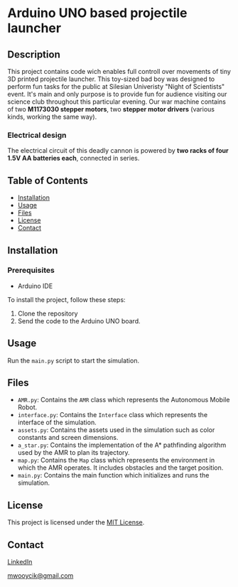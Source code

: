 # Arduino UNO based projectile launcher

## Description

This project contains code wich enables full controll over movements of tiny 3D printed projectile launcher. This toy-sized bad boy was designed to perform fun tasks for the public at Silesian Univeristy "Night of Scientists" event. It's main and only purpose is to provide fun for audience visiting our science club throughout this particular evening. Our war machine contains of two **M1173030 stepper motors**, two **stepper motor drivers** (various kinds, working the same way). 

### Electrical design

The electrical circuit of this deadly cannon is powered by **two racks of four 1.5V AA batteries each**, connected in series.

## Table of Contents

- [Installation](#installation)
- [Usage](#usage)
- [Files](#files)
- [License](#license)
- [Contact](#contact)

## Installation

### Prerequisites

- Arduino IDE

To install the project, follow these steps:

1. Clone the repository
2. Send the code to the Arduino UNO board.

## Usage

Run the `main.py` script to start the simulation.

## Files

- `AMR.py`: Contains the `AMR` class which represents the Autonomous Mobile Robot.
- `interface.py`: Contains the `Interface` class which represents the interface of the simulation.
- `assets.py`: Contains the assets used in the simulation such as color constants and screen dimensions.
- `a_star.py`: Contains the implementation of the A* pathfinding algorithm used by the AMR to plan its trajectory.
- `map.py`: Contains the `Map` class which represents the environment in which the AMR operates. It includes obstacles and the target position.
- `main.py`: Contains the main function which initializes and runs the simulation.

## License

This project is licensed under the [MIT License](LICENSE).

## Contact

[LinkedIn](https://www.linkedin.com/in/micha%C5%82-w%C3%B3jcik-562213266/)

[mwooycik@gmail.com](mailto:mwooycik@gmail.com)
